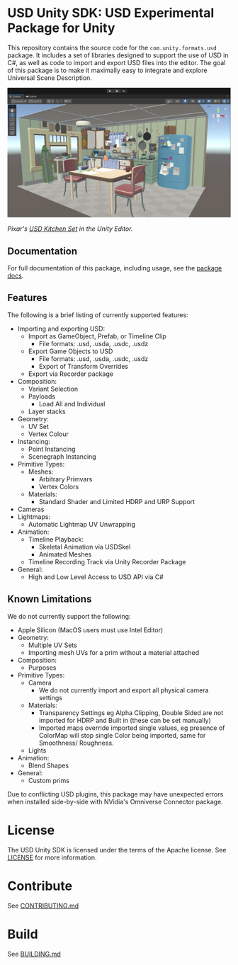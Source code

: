 # USD Unity SDK: USD Experimental Package for Unity

This repository contains the source code for the `com.unity.formats.usd` package. It includes a set of libraries designed to support the use of USD in C#, as well as code to import and export USD files into the editor. The goal of this package is to make it maximally easy to integrate and explore Universal Scene Description.

![Pixar's USD kitchen Set in the Unity Editor](package/com.unity.formats.usd/Documentation~/Images/USD_header.png)

*Pixar's [USD Kitchen Set](https://openusd.org/release/dl_kitchen_set.html) in the Unity Editor.*

## Documentation

For full documentation of this package, including usage, see the [package docs](package/com.unity.formats.usd/Documentation~/index.md).

## Features

The following is a brief listing of currently supported features:

* Importing and exporting USD:
    * Import as GameObject, Prefab, or Timeline Clip
        * File formats: .usd, .usda, .usdc, .usdz
    * Export Game Objects to USD
        * File formats: .usd, .usda, .usdc, .usdz
        * Export of Transform Overrides
    * Export via Recorder package
* Composition:
    * Variant Selection
    * Payloads
        * Load All and Individual
    * Layer stacks
* Geometry:
    * UV Set
    * Vertex Colour
* Instancing:
    * Point Instancing
    * Scenegraph Instancing
* Primitive Types:
    * Meshes:
        * Arbitrary Primvars
        * Vertex Colors
    * Materials:
        * Standard Shader and Limited HDRP and URP Support
* Cameras
* Lightmaps:
    * Automatic Lightmap UV Unwrapping
* Animation:
    * Timeline Playback:
        * Skeletal Animation via USDSkel
        * Animated Meshes
    * Timeline Recording Track via Unity Recorder Package
* General:
    * High and Low Level Access to USD API via C#

## Known Limitations

We do not currently support the following:

* Apple Silicon (MacOS users must use Intel Editor)
* Geometry:
    * Multiple UV Sets
    * Importing mesh UVs for a prim without a material attached
* Composition:
    * Purposes
* Primitive Types:
    * Camera
        * We do not currently import and export all physical camera settings
    * Materials:
        * Transparency Settings eg Alpha Clipping, Double Sided are not imported for HDRP and Built in (these can be set manually)
        * Imported maps override imported single values, eg presence of ColorMap will stop single Color being imported, same for Smoothness/ Roughness.
    * Lights
* Animation:
    * Blend Shapes
* General:
    * Custom prims

Due to conflicting USD plugins, this package may have unexpected errors when installed side-by-side with NVidia's Omniverse Connector package.

# License

The USD Unity SDK is licensed under the terms of the Apache
license. See [LICENSE](LICENSE) for more information.

# Contribute

See [CONTRIBUTING.md](CONTRIBUTING.md)

# Build
See [BUILDING.md](BUILDING.md)